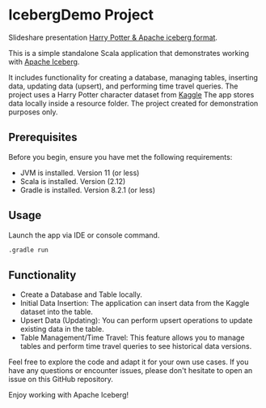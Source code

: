 # IcebergDemo Project

Slideshare presentation [Harry Potter & Apache iceberg format](https://www.slideshare.net/TarasFedorov/harry-potter-apache-iceberg-formatpptx).

This is a simple standalone Scala application that demonstrates working
with [Apache Iceberg](https://iceberg.apache.org/).

It includes functionality for creating a database, managing tables, inserting data, updating data (upsert), and
performing time travel queries. The project uses a Harry Potter character dataset
from [Kaggle](https://www.kaggle.com/datasets/electroclashh/harry-potter-dataset/data)
The app stores data locally inside a resource folder. The project created for demonstration purposes only.

## Prerequisites

Before you begin, ensure you have met the following requirements:

- JVM is installed. Version 11 (or less)
- Scala is installed. Version (2.12)
- Gradle is installed. Version 8.2.1 (or less)

## Usage

Launch the app via IDE or console command.

```bash
.gradle run 
```

## Functionality

- Create a Database and Table locally.
- Initial Data Insertion: The application can insert data from the Kaggle dataset into the table.
- Upsert Data (Updating): You can perform upsert operations to update existing data in the table.
- Table Management/Time Travel: This feature allows you to manage tables and perform time travel queries to see
  historical data versions.

Feel free to explore the code and adapt it for your own use cases. If you have any questions or encounter issues, please
don't hesitate to open an issue on this GitHub repository.

Enjoy working with Apache Iceberg!
